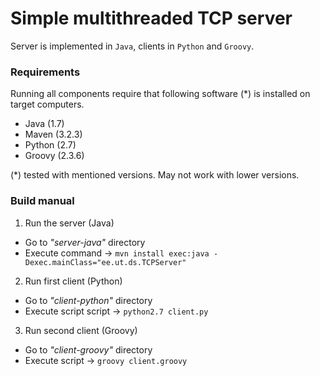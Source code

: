 # Simple multithreaded TCP server

Server is implemented in `Java`, clients in `Python` and `Groovy`.

### Requirements
Running all components require that following software (*) is installed on target computers.
 - Java (1.7)
 - Maven (3.2.3)
 - Python (2.7)
 - Groovy (2.3.6)

(*) tested with mentioned versions. May not work with lower versions.

### Build manual
1) Run the server (Java)
- Go to *"server-java"* directory
- Execute command -> `mvn install exec:java -Dexec.mainClass="ee.ut.ds.TCPServer"`

2) Run first client (Python)
- Go to *"client-python"* directory
- Execute script script -> `python2.7 client.py`

3) Run second client (Groovy)
- Go to *"client-groovy"* directory
- Execute script -> `groovy client.groovy`
